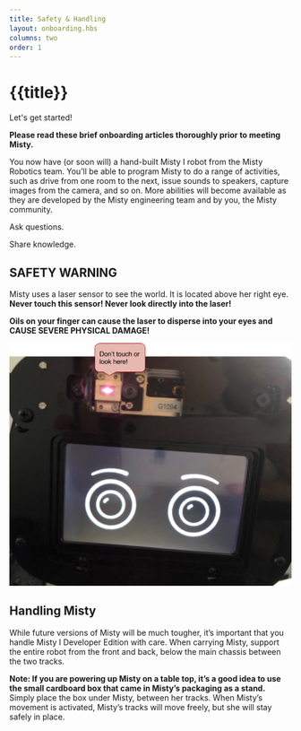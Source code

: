 ```yaml
---
title: Safety & Handling
layout: onboarding.hbs
columns: two
order: 1
---
```


# {{title}}

Let's get started!

**Please read these brief onboarding articles thoroughly prior to meeting Misty.**

You now have (or soon will) a hand-built Misty I robot from the Misty Robotics team. You’ll be able to program Misty to do a range of activities, such as drive from one room to the next, issue sounds to speakers, capture images from the camera, and so on. More abilities will become available as they are developed by the Misty engineering team and by you, the Misty community. 

Ask questions. 

Share knowledge.

## SAFETY WARNING

Misty uses a laser sensor to see the world. It is located above her right eye. 
**Never touch this sensor!
Never look directly into the laser!**

**Oils on your finger can cause the laser to disperse into your eyes and 
CAUSE SEVERE PHYSICAL DAMAGE!**

![Misty laser warning](../../../assets/images/do_not_touch.png)

## Handling Misty

While future versions of Misty will be much tougher, it’s important that you handle Misty I Developer Edition with care. When carrying Misty, support the entire robot from the front and back, below the main chassis between the two tracks.

**Note: If you are powering up Misty on a table top, it’s a good idea to use the small cardboard box that came in Misty’s packaging as a stand.** Simply place the box under Misty, between her tracks. When Misty’s movement is activated, Misty’s tracks will move freely, but she will stay safely in place.


